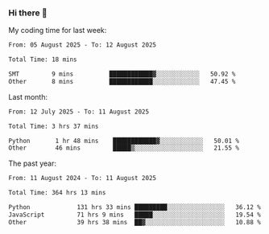### Hi there 👋

My coding time for last week:

<!--START_SECTION:week-->

```txt
From: 05 August 2025 - To: 12 August 2025

Total Time: 18 mins

SMT         9 mins          ████████████▓░░░░░░░░░░░░   50.92 %
Other       8 mins          ████████████░░░░░░░░░░░░░   47.45 %
```

<!--END_SECTION:week-->

Last month:

<!--START_SECTION:month-->

```txt
From: 12 July 2025 - To: 11 August 2025

Total Time: 3 hrs 37 mins

Python       1 hr 48 mins    ████████████▓░░░░░░░░░░░░   50.01 %
Other        46 mins         █████▒░░░░░░░░░░░░░░░░░░░   21.55 %
```

<!--END_SECTION:month-->

The past year:

<!--START_SECTION:year-->

```txt
From: 11 August 2024 - To: 11 August 2025

Total Time: 364 hrs 13 mins

Python             131 hrs 33 mins █████████░░░░░░░░░░░░░░░░   36.12 %
JavaScript         71 hrs 9 mins   █████░░░░░░░░░░░░░░░░░░░░   19.54 %
Other              39 hrs 38 mins  ██▓░░░░░░░░░░░░░░░░░░░░░░   10.88 %
```

<!--END_SECTION:year-->
